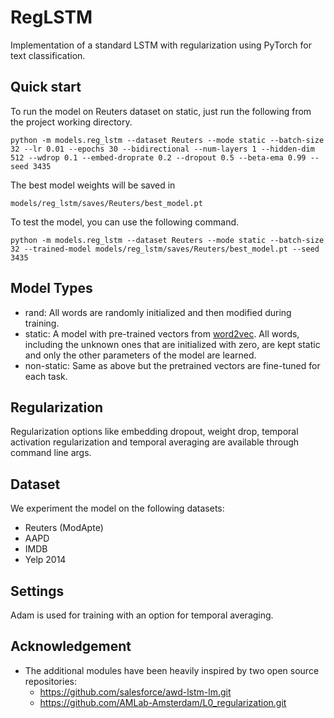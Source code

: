 # RegLSTM

Implementation of a standard LSTM with regularization using PyTorch  for text classification.

## Quick start

To run the model on Reuters dataset on static, just run the following from the project working directory.

```
python -m models.reg_lstm --dataset Reuters --mode static --batch-size 32 --lr 0.01 --epochs 30 --bidirectional --num-layers 1 --hidden-dim 512 --wdrop 0.1 --embed-droprate 0.2 --dropout 0.5 --beta-ema 0.99 --seed 3435
```

The best model weights will be saved in

```
models/reg_lstm/saves/Reuters/best_model.pt
```

To test the model, you can use the following command.

```
python -m models.reg_lstm --dataset Reuters --mode static --batch-size 32 --trained-model models/reg_lstm/saves/Reuters/best_model.pt --seed 3435
```

## Model Types

- rand: All words are randomly initialized and then modified during training.
- static: A model with pre-trained vectors from [word2vec](https://code.google.com/archive/p/word2vec/). 
    All words, including the unknown ones that are initialized with zero, are kept static and only the other 
    parameters of the model are learned.
- non-static: Same as above but the pretrained vectors are fine-tuned for each task.

## Regularization

Regularization options like embedding dropout, weight drop, temporal activation regularization and temporal averaging are available 
through command line args.

## Dataset

We experiment the model on the following datasets:

- Reuters (ModApte)
- AAPD
- IMDB
- Yelp 2014

## Settings

Adam is used for training with an option for temporal averaging.

## Acknowledgement
- The additional modules have been heavily inspired by two open source repositories:
	- https://github.com/salesforce/awd-lstm-lm.git
	- https://github.com/AMLab-Amsterdam/L0_regularization.git

